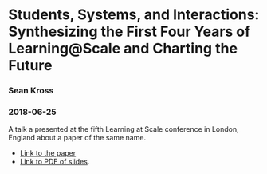 # Students, Systems, and Interactions: Synthesizing the First Four Years of Learning@Scale and Charting the Future

### Sean Kross

### 2018-06-25

A talk a presented at the fifth Learning at Scale conference in London, England
about a paper of the same name.

- [Link to the paper](seankross.com/las-2018/)
- [Link to PDF of slides](http://seankross.com/las-2018-talk/talk.pdf).
